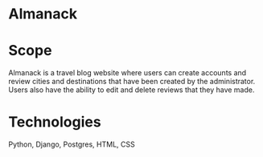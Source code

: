 # Almanack

# Scope
Almanack is a travel blog website where users can create accounts and review cities and destinations that have been created by the administrator. Users also have the ability to edit and delete reviews that they have made.

# Technologies
Python, Django, Postgres, HTML, CSS

